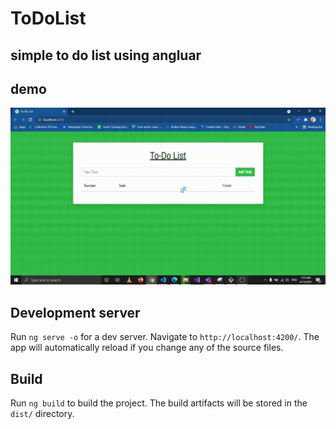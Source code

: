 # ToDoList

## simple to do list using angluar

## demo
![demo](https://github.com/mayararaby/To-Do-list-Angular/blob/master/demo.gif)

## Development server

Run `ng serve -o` for a dev server. Navigate to `http://localhost:4200/`. The app will automatically reload if you change any of the source files.


## Build

Run `ng build` to build the project. The build artifacts will be stored in the `dist/` directory.

